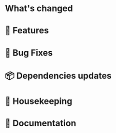 # What's changed

# :telescope: Features

# :ant: Bug Fixes

# :package: Dependencies updates

# :broom: Housekeeping

# :memo: Documentation

